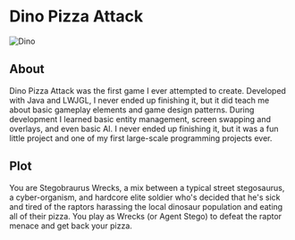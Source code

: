 Dino Pizza Attack
===============

![Dino](https://github.com/hasherr/DinoPizzaAttack/blob/master/res/sprites/dino_spritesheet2.png?raw=true
)

## About ##
Dino Pizza Attack was the first game I ever attempted to create. Developed with Java and LWJGL, I never ended up finishing it, but it did teach me about basic gameplay elements and game design patterns. During development I learned basic entity management, screen swapping and overlays, and even basic AI. I never ended up finishing it, but it was a fun little project and one of my first large-scale programming projects ever.

## Plot ##
You are Stegobraurus Wrecks, a mix between a typical street stegosaurus, a cyber-organism, and hardcore elite soldier who's decided that he's sick and tired of the raptors harassing the local dinosaur population and eating all of their pizza. You play as Wrecks (or Agent Stego) to defeat the raptor menace and get back your pizza.
